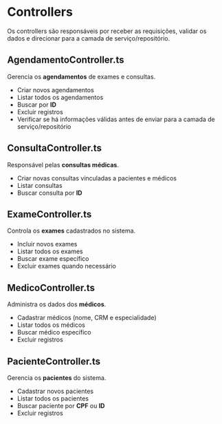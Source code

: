 # Controllers

Os controllers são responsáveis por receber as requisições, validar os dados e direcionar para a camada de serviço/repositório.  

## AgendamentoController.ts
Gerencia os **agendamentos** de exames e consultas.  
- Criar novos agendamentos  
- Listar todos os agendamentos  
- Buscar por **ID**  
- Excluir registros  
- Verificar se há informações válidas antes de enviar para a camada de serviço/repositório  

## ConsultaController.ts
Responsável pelas **consultas médicas**.  
- Criar novas consultas vinculadas a pacientes e médicos  
- Listar consultas  
- Buscar consulta por **ID**  

## ExameController.ts
Controla os **exames** cadastrados no sistema.  
- Incluir novos exames  
- Listar todos os exames  
- Buscar exame específico  
- Excluir exames quando necessário  

## MedicoController.ts
Administra os dados dos **médicos**.  
- Cadastrar médicos (nome, CRM e especialidade)  
- Listar todos os médicos  
- Buscar médico específico  
- Excluir registros  

## PacienteController.ts
Gerencia os **pacientes** do sistema.  
- Cadastrar novos pacientes  
- Listar todos os pacientes  
- Buscar paciente por **CPF** ou **ID**  
- Excluir registros  
